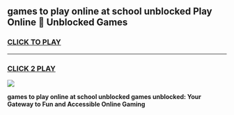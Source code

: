 
## games to play online at school unblocked Play Online 👋 Unblocked Games
<h3>
<a href="https://premium.freeplayer.one?title=games_to_play_online_at_school_unblocked&ref=19F">CLICK TO PLAY</a></h3>
<hr>

<h3>
<a href="https://premium.freeplayer.one?title=games_to_play_online_at_school_unblocked&ref=19F">CLICK 2 PLAY</a>
  
</h3>

<a href="https://premium.freeplayer.one?title=games_to_play_online_at_school_unblocked&ref=19F"><img src="https://clearcache.store/games.png"></a>


**games to play online at school unblocked games unblocked: Your Gateway to Fun and Accessible Online Gaming**

